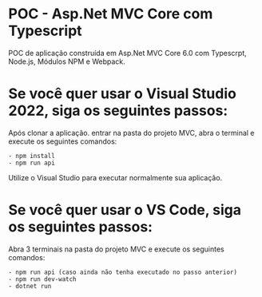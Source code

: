# POC - Asp.Net MVC Core com Typescript


POC de aplicação construída em Asp.Net MVC Core 6.0 com Typescrpt, Node.js, Módulos NPM e Webpack.

# Se você quer usar o Visual Studio 2022, siga os seguintes passos:

Após clonar a aplicação. entrar na pasta do projeto MVC, abra o terminal e execute os seguintes comandos:

    - npm install
    - npm run api

Utilize o Visual Studio para executar normalmente sua aplicação.


# Se você quer usar o VS Code, siga os seguintes passos:

Abra 3 terminais na pasta do projeto MVC e execute os seguintes comandos:

    - npm run api (caso ainda não tenha executado no passo anterior)
    - npm run dev-watch
    - dotnet run
